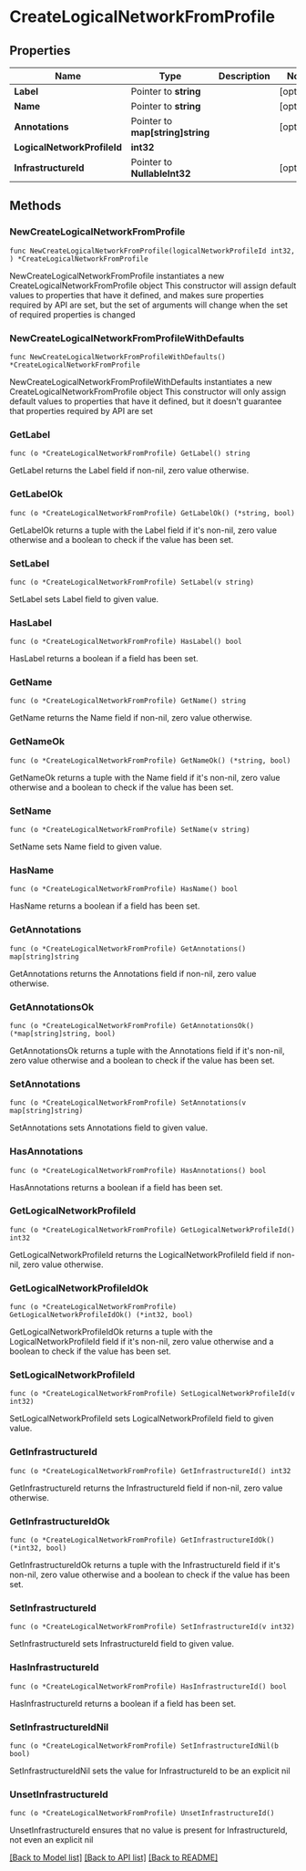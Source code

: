 # CreateLogicalNetworkFromProfile

## Properties

Name | Type | Description | Notes
------------ | ------------- | ------------- | -------------
**Label** | Pointer to **string** |  | [optional] 
**Name** | Pointer to **string** |  | [optional] 
**Annotations** | Pointer to **map[string]string** |  | [optional] 
**LogicalNetworkProfileId** | **int32** |  | 
**InfrastructureId** | Pointer to **NullableInt32** |  | [optional] 

## Methods

### NewCreateLogicalNetworkFromProfile

`func NewCreateLogicalNetworkFromProfile(logicalNetworkProfileId int32, ) *CreateLogicalNetworkFromProfile`

NewCreateLogicalNetworkFromProfile instantiates a new CreateLogicalNetworkFromProfile object
This constructor will assign default values to properties that have it defined,
and makes sure properties required by API are set, but the set of arguments
will change when the set of required properties is changed

### NewCreateLogicalNetworkFromProfileWithDefaults

`func NewCreateLogicalNetworkFromProfileWithDefaults() *CreateLogicalNetworkFromProfile`

NewCreateLogicalNetworkFromProfileWithDefaults instantiates a new CreateLogicalNetworkFromProfile object
This constructor will only assign default values to properties that have it defined,
but it doesn't guarantee that properties required by API are set

### GetLabel

`func (o *CreateLogicalNetworkFromProfile) GetLabel() string`

GetLabel returns the Label field if non-nil, zero value otherwise.

### GetLabelOk

`func (o *CreateLogicalNetworkFromProfile) GetLabelOk() (*string, bool)`

GetLabelOk returns a tuple with the Label field if it's non-nil, zero value otherwise
and a boolean to check if the value has been set.

### SetLabel

`func (o *CreateLogicalNetworkFromProfile) SetLabel(v string)`

SetLabel sets Label field to given value.

### HasLabel

`func (o *CreateLogicalNetworkFromProfile) HasLabel() bool`

HasLabel returns a boolean if a field has been set.

### GetName

`func (o *CreateLogicalNetworkFromProfile) GetName() string`

GetName returns the Name field if non-nil, zero value otherwise.

### GetNameOk

`func (o *CreateLogicalNetworkFromProfile) GetNameOk() (*string, bool)`

GetNameOk returns a tuple with the Name field if it's non-nil, zero value otherwise
and a boolean to check if the value has been set.

### SetName

`func (o *CreateLogicalNetworkFromProfile) SetName(v string)`

SetName sets Name field to given value.

### HasName

`func (o *CreateLogicalNetworkFromProfile) HasName() bool`

HasName returns a boolean if a field has been set.

### GetAnnotations

`func (o *CreateLogicalNetworkFromProfile) GetAnnotations() map[string]string`

GetAnnotations returns the Annotations field if non-nil, zero value otherwise.

### GetAnnotationsOk

`func (o *CreateLogicalNetworkFromProfile) GetAnnotationsOk() (*map[string]string, bool)`

GetAnnotationsOk returns a tuple with the Annotations field if it's non-nil, zero value otherwise
and a boolean to check if the value has been set.

### SetAnnotations

`func (o *CreateLogicalNetworkFromProfile) SetAnnotations(v map[string]string)`

SetAnnotations sets Annotations field to given value.

### HasAnnotations

`func (o *CreateLogicalNetworkFromProfile) HasAnnotations() bool`

HasAnnotations returns a boolean if a field has been set.

### GetLogicalNetworkProfileId

`func (o *CreateLogicalNetworkFromProfile) GetLogicalNetworkProfileId() int32`

GetLogicalNetworkProfileId returns the LogicalNetworkProfileId field if non-nil, zero value otherwise.

### GetLogicalNetworkProfileIdOk

`func (o *CreateLogicalNetworkFromProfile) GetLogicalNetworkProfileIdOk() (*int32, bool)`

GetLogicalNetworkProfileIdOk returns a tuple with the LogicalNetworkProfileId field if it's non-nil, zero value otherwise
and a boolean to check if the value has been set.

### SetLogicalNetworkProfileId

`func (o *CreateLogicalNetworkFromProfile) SetLogicalNetworkProfileId(v int32)`

SetLogicalNetworkProfileId sets LogicalNetworkProfileId field to given value.


### GetInfrastructureId

`func (o *CreateLogicalNetworkFromProfile) GetInfrastructureId() int32`

GetInfrastructureId returns the InfrastructureId field if non-nil, zero value otherwise.

### GetInfrastructureIdOk

`func (o *CreateLogicalNetworkFromProfile) GetInfrastructureIdOk() (*int32, bool)`

GetInfrastructureIdOk returns a tuple with the InfrastructureId field if it's non-nil, zero value otherwise
and a boolean to check if the value has been set.

### SetInfrastructureId

`func (o *CreateLogicalNetworkFromProfile) SetInfrastructureId(v int32)`

SetInfrastructureId sets InfrastructureId field to given value.

### HasInfrastructureId

`func (o *CreateLogicalNetworkFromProfile) HasInfrastructureId() bool`

HasInfrastructureId returns a boolean if a field has been set.

### SetInfrastructureIdNil

`func (o *CreateLogicalNetworkFromProfile) SetInfrastructureIdNil(b bool)`

 SetInfrastructureIdNil sets the value for InfrastructureId to be an explicit nil

### UnsetInfrastructureId
`func (o *CreateLogicalNetworkFromProfile) UnsetInfrastructureId()`

UnsetInfrastructureId ensures that no value is present for InfrastructureId, not even an explicit nil

[[Back to Model list]](../README.md#documentation-for-models) [[Back to API list]](../README.md#documentation-for-api-endpoints) [[Back to README]](../README.md)


